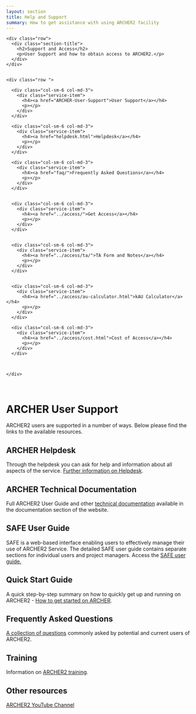```yaml
---
layout: section
title: Help and Support
summary: How to get assistance with using ARCHER2 facility
---
```


<!-- Service Start -->
<section id="service">
  <div class="container">
	
    <div class="row">	
      <div class="section-title">
        <h2>Support and Access</h2>
        <p>User Support and how to obtain access to ARCHER2.</p>
      </div>
    </div>
					
			
    <div class="row ">
		
      <div class="col-sm-6 col-md-3">
        <div class="service-item">
          <h4><a href="ARCHER-User-Support">User Support</a></h4>
          <p></p>
        </div>
      </div>		
			
      <div class="col-sm-6 col-md-3">
        <div class="service-item">
          <h4><a href="helpdesk.html">Helpdesk</a></h4>
          <p></p>
        </div>
      </div>		
			
      <div class="col-sm-6 col-md-3">
        <div class="service-item">
          <h4><a href="faq/">Frequently Asked Questions</a></h4>
          <p></p>
        </div>
      </div>	
			
			
      <div class="col-sm-6 col-md-3">
        <div class="service-item">
          <h4><a href="../access/">Get Access</a></h4>
          <p></p>
        </div>
      </div>
			
			
      <div class="col-sm-6 col-md-3">
        <div class="service-item">
          <h4><a href="../access/ta/">TA Form and Notes</a></h4>
          <p></p>
        </div>
      </div>			
			
			
      <div class="col-sm-6 col-md-3">
        <div class="service-item">
          <h4><a href="../access/au-calculator.html">kAU Calculator</a></h4>
          <p></p>
        </div>
      </div>	
			
      <div class="col-sm-6 col-md-3">
        <div class="service-item">
          <h4><a href="../access/cost.html">Cost of Access</a></h4>
          <p></p>
        </div>
      </div>																	
			
		
			
    </div>
  </div>
</section>


<p><a name="ARCHER-User-Support">&nbsp;</a></p>

# ARCHER User Support

ARCHER2 users are supported in a number of ways. Below please find the links to the available resources.

## ARCHER Helpdesk

Through the helpdesk you can ask for help and information about all aspects of the service. [Further information on Helpdesk](helpdesk.html).



## ARCHER Technical Documentation

Full ARCHER2 User Guide and other [technical documentation](./documentation/) available in the documentation section of the website.

## SAFE User Guide

SAFE is a web-based interface enabling users to effectively manage their use of ARCHER2 Service. The detailed SAFE user guide contains separate sections for individual users and project managers. Access the [SAFE user guide.](./user-guide/)

## Quick Start Guide

A quick step-by-step summary on how to quickly get up and running on ARCHER2 - [How to get started on ARCHER](./quick-start/).

## Frequently Asked Questions

[A collection of questions](./faq/) commonly asked by potential and current users of ARCHER2.

## Training


Information on [ARCHER2 training](../training/).

## Other resources
[ARCHER2 YouTube Channel](https://www.youtube.com/channel/UCZi-oBdxoDV5CPEQnhmrCAg/videos)